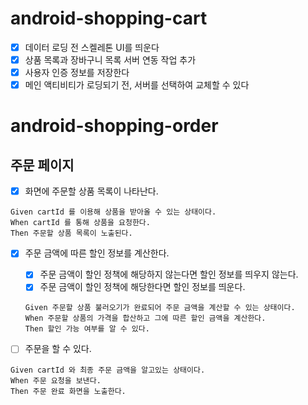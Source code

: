 # android-shopping-cart

- [x] 데이터 로딩 전 스켈레톤 UI를 띄운다
- [x] 상품 목록과 장바구니 목록 서버 연동 작업 추가
- [x] 사용자 인증 정보를 저장한다
- [x] 메인 액티비티가 로딩되기 전, 서버를 선택하여 교체할 수 있다

# android-shopping-order

## 주문 페이지

- [x] 화면에 주문할 상품 목록이 나타난다.

```gherkin
Given cartId 를 이용해 상품을 받아올 수 있는 상태이다.
When cartId 를 통해 상품을 요청한다.
Then 주문할 상품 목록이 노출된다.
```

- [x] 주문 금액에 따른 할인 정보를 계산한다.
    - [x] 주문 금액이 할인 정책에 해당하지 않는다면 할인 정보를 띄우지 않는다.
    - [x] 주문 금액이 할인 정책에 해당한다면 할인 정보를 띄운다.
    ```gherkin
    Given 주문할 상품 불러오기가 완료되어 주문 금액을 계산할 수 있는 상태이다.
    When 주문할 상품의 가격을 합산하고 그에 따른 할인 금액을 계산한다.
    Then 할인 가능 여부를 알 수 있다.
    ```

- [ ] 주문을 할 수 있다.

```gherkin
Given cartId 와 최종 주문 금액을 알고있는 상태이다.
When 주문 요청을 보낸다.
Then 주문 완료 화면을 노출한다.
```